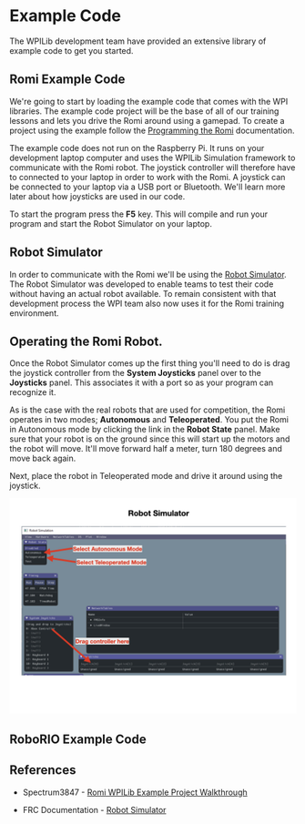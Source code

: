 # Example Code
The WPILib development team have provided an extensive library of example code to get you started. 

## Romi Example Code
We're going to start by loading the example code that comes with the WPI libraries.  The example code project will be the base of all of our training lessons and lets you drive the Romi around using a gamepad. To create a project using the example follow the [Programming the Romi](https://docs.wpilib.org/en/stable/docs/romi-robot/programming-romi.html) documentation.

The example code does not run on the Raspberry Pi.  It runs on your development laptop computer and uses the WPILib Simulation framework to communicate with the Romi robot.  The joystick controller will therefore have to connected to your laptop in order to work with the Romi. A joystick can be connected to your laptop via a USB port or Bluetooth.  We'll learn more later about how joysticks are used in our code.

To start the program press the **F5** key.  This will compile and run your program and start the Robot Simulator on your laptop.

## Robot Simulator
In order to communicate with the Romi we'll be using the [Robot Simulator](https://docs.wpilib.org/en/stable/docs/software/wpilib-tools/robot-simulation/introduction.html).  The Robot Simulator was developed to enable teams to test their code without having an actual robot available.  To remain consistent with that development process the WPI team also now uses it for the Romi training environment.

## Operating the Romi Robot.
Once the Robot Simulator comes up the first thing you'll need to do is drag the joystick controller from the **System Joysticks** panel over to the **Joysticks** panel. This associates it with a port so as your program can recognize it.

As is the case with the real robots that are used for competition, the Romi operates in two modes; **Autonomous** and **Teleoperated**.  You put the Romi in Autonomous mode by clicking the link in the **Robot State** panel.  Make sure that your robot is on the ground since this will start up the motors and the robot will move.  It'll move forward half a meter, turn 180 degrees and move back again. 

Next, place the robot in Teleoperated mode and drive it around using the joystick.

![Simulator](../../images/Romi/Romi.039.jpeg)

## RoboRIO Example Code


## References
- Spectrum3847 - [Romi WPILib Example Project Walkthrough](https://www.youtube.com/watch?v=j5g4nHV3FaY&ab_channel=Spectrum3847)

<!-- - Cerbotics4400 - [Introduction to FRC programming](https://www.youtube.com/watch?v=ImkxFrBirwY&list=TLPQMjgxMTIwMjF2Q19t44SxpA&index=3&ab_channel=Cerbotics4400) -->

- FRC Documentation - [Robot Simulator](https://docs.wpilib.org/en/stable/docs/software/wpilib-tools/robot-simulation/introduction.html)

<!-- <h3><span style="float:left">
<a href="romiDev">Previous</a></span>
<span style="float:right">
<a href="romiStructure">Next</a></span></h3> -->